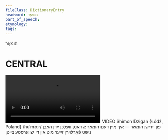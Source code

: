 ```yaml
---
fileClass: DictionaryEntry
headword: הומאָר
part_of_speech: 
etymology: 
tags: 
---
```

הומאָר

CENTRAL
========

![](https://ia801508.us.archive.org/24/items/FilmLexicon/Dzigan-FunYidishnHumor-IkhMeynDemHumorADankVelkhnYidnHobnNishtFarloyrnZeyerMutInDiShversteTsaytn.mp4)
VIDEO Shimon Dzigan {Łódź, Poland}
/huˈmoːr/
פֿון ייִדישן הומאָר — איך מיין דעם הומאָר אַ דאַנק וועלכן ייִדן האָבן נישט פֿאַרלוירן זייער מוט אין די שווערסטע צײַטן